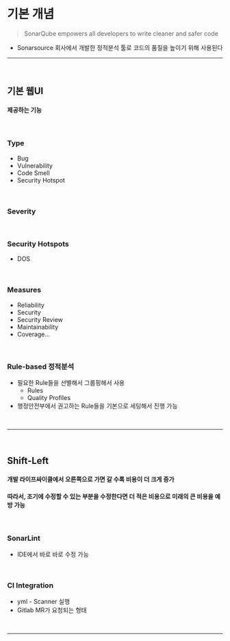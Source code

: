 # 기본 개념
> SonarQube empowers all developers to write cleaner and safer code
* Sonarsource 회사에서 개발한 정적분석 툴로 코드의 품질을 높이기 위해 사용된다

<hr>
<br>

## 기본 웹UI
#### 제공하는 기능

<br>

### Type
* Bug
* Vulnerability
* Code Smell
* Security Hotspot

<br>

### Severity

<br>

### Security Hotspots
* DOS

<br>

### Measures
* Reliability
* Security
* Security Review
* Maintainability
* Coverage...

<br>

### Rule-based 정적분석
* 필요한 Rule들을 선별해서 그룹핑해서 사용
  * Rules
  * Quality Profiles
* 행정안전부에서 권고하는 Rule들을 기본으로 세팅해서 진행 가능

<br>
<hr>
<br>

## Shift-Left
#### 개발 라이프싸이클에서 오른쪽으로 가면 갈 수록 비용이 더 크게 증가
#### 따라서, 조기에 수정할 수 있는 부분을 수정한다면 더 적은 비용으로 미래의 큰 비용을 예방 가능

<br>

### SonarLint
* IDE에서 바로 바로 수정 가능

<br>

### CI Integration
* yml - Scanner 실행
* Gitlab MR가 요청되는 형태

<br>
<hr>
<br>
